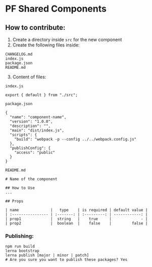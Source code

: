 # PF Shared Components

## How to contribute:

1. Create a directory inside `src` for the new component
2. Create the following files inside:

```
CHANGELOG.md
index.js
package.json
README.md
```

3. Content of files:

`index.js`

```
export { default } from "./src";
```

`package.json`

```
{
  "name": "component-name",
  "version": "1.0.0",
  "description": "",
  "main": "dist/index.js",
  "scripts": {
    "build": "webpack -p --config ../../webpack.config.js"
  },
  "publishConfig": {
    "access": "public"
  }
}
```

`README.md`

```
# Name of the component

## How to Use
...

## Props

| name              |   type    | is required | default value |
| :---------------- | :-------: | :---------: | ------------: |
| prop1             |  string   |    true     |             - |
| prop2             |  boolean  |    false    |         false |
```

### Publishing:

```
npm run build
lerna bootstrap
lerna publish [major | minor | patch]
# Are you sure you want to publish these packages? Yes
```
